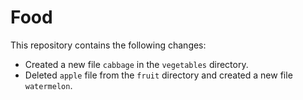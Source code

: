 # Food
This repository contains the following changes:

- Created a new file `cabbage` in the `vegetables` directory.
- Deleted `apple` file from the `fruit` directory and created a new file `watermelon`.


